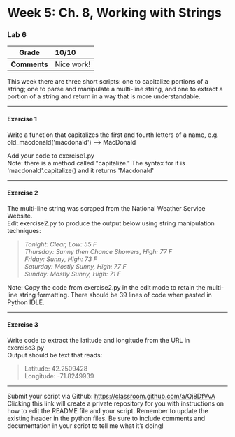 # Week 5: Ch. 8, Working with Strings
### Lab 6

| Grade   	|      10/10     	|
|----------	|:------------	|
| **Comments** 	| Nice work! |

This week there are three short scripts: one to capitalize portions of a string; one to parse and manipulate a multi-line string, and one to extract a portion of a string and return in a way that is more understandable.

------

#### Exercise 1
Write a function that capitalizes the first and fourth letters of a name, e.g.<br />
old_macdonald('macdonald') --> MacDonald <br />

Add your code to exercise1.py <br />
Note: there is a method called "capitalize." The syntax for it is 'macdonald'.capitalize() and it returns 'Macdonald'<br />

------
#### Exercise 2
The multi-line string was scraped from the National Weather Service Website.<br />
Edit exercise2.py to produce the output below using string manipulation techniques:

> _Tonight: Clear, Low: 55 F_  <br />
_Thursday: Sunny then Chance Showers, High: 77 F_  <br />
_Friday: Sunny, High: 73 F_  <br />
_Saturday: Mostly Sunny, High: 77 F_  <br />
_Sunday: Mostly Sunny, High: 71 F_  <br />


Note: Copy the code from exercise2.py in the edit mode to retain the multi-line string formatting. There should be 39 lines of code when pasted in Python IDLE.

------
#### Exercise 3
Write code to extract the latitude and longitude from the URL in exercise3.py<br />
Output should be text that reads:

> Latitude: 42.2509428<br />
Longitude: -71.8249939

------

Submit your script via Github: https://classroom.github.com/a/Qj8DfVvA
Clicking this link will create a private repository for you with instructions on how to edit the README file and your script. Remember to update the existing header in the python files. Be sure to include comments and documentation in your script to tell me what it’s doing!
